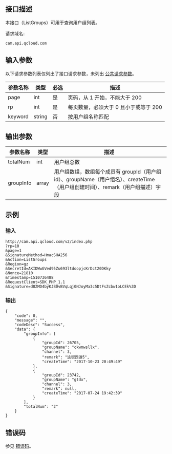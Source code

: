 ## 接口描述

本接口（ListGroups）可用于查询用户组列表。

请求域名:

```
cam.api.qcloud.com
```

## 输入参数

以下请求参数列表仅列出了接口请求参数，未列出 [公共请求参数](http://tcecqpoc.fsphere.cn/document/api/213/6976)。

| 参数名称 | 类型   | 必选 | 描述                                  |
| -------- | ------ | ---- | ------------------------------------- |
| page     | int    | 是   | 页码，从 1 开始，不能大于 200         |
| rp       | int    | 是   | 每页数量，必须大于 0 且小于或等于 200 |
| keyword  | string | 否   | 按用户组名称匹配                      |

## 输出参数

| 参数名称  | 类型  | 描述                                                         |
| --------- | ----- | ------------------------------------------------------------ |
| totalNum  | int   | 用户组总数                                                   |
| groupInfo | array | 用户组数组，数组每个成员有 groupId（用户组 id）、groupName（用户组名）、createTime（用户组创建时间）、remark（用户组描述）字段 |

## 示例

### 输入

```
http://cam.api.qcloud.com/v2/index.php
?rp=10
&page=1
&SignatureMethod=HmacSHA256
&Action=ListGroups
&Region=gz
&SecretId=AKIDWwGVed95Zu693ltdoopjcKrDct20DKky
&Nonce=21810
&Timestamp=1510736488
&RequestClient=SDK_PHP_1.1
&Signature=d8ZMD4byKJB0vBVqLqj0NJoyMa3c5DtFsZcbw1oLCEk%3D
```

### 输出

```
{
    "code": 0,
    "message": "",
    "codeDesc": "Success",
    "data": {
        "groupInfo": [
            {
                "groupId": 26705,
                "groupName": "ckwmwsllx",
                "channel": 3,
                "remark": "这很西游5",
                "createTime": "2017-10-23 20:49:49"
            },
            {
                "groupId": 23742,
                "groupName": "gtdx",
                "channel": 3,
                "remark": null,
                "createTime": "2017-07-24 19:42:39"
            }
        ],
        "totalNum": "2"
    }
}
```

## 错误码

参见 [错误码](http://tcecqpoc.fsphere.cn/document/product/598/13884)。